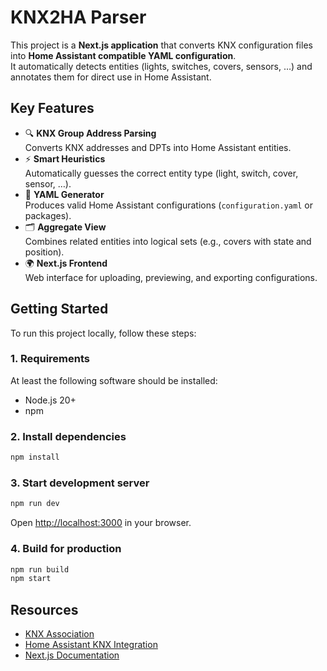 # KNX2HA Parser

This project is a **Next.js application** that converts KNX configuration files into **Home Assistant compatible YAML configuration**.  
It automatically detects entities (lights, switches, covers, sensors, …) and annotates them for direct use in Home Assistant.

## Key Features

- 🔍 **KNX Group Address Parsing**  
  Converts KNX addresses and DPTs into Home Assistant entities.
- ⚡ **Smart Heuristics**  
  Automatically guesses the correct entity type (light, switch, cover, sensor, …).
- 📝 **YAML Generator**  
  Produces valid Home Assistant configurations (`configuration.yaml` or packages).
- 🗂 **Aggregate View**  
  Combines related entities into logical sets (e.g., covers with state and position).
- 🌍 **Next.js Frontend**  
  Web interface for uploading, previewing, and exporting configurations.

## Getting Started

To run this project locally, follow these steps:

### 1. Requirements

At least the following software should be installed:

- Node.js 20+
- npm

### 2. Install dependencies

```bash
npm install
```

### 3. Start development server

```bash
npm run dev
```

Open [http://localhost:3000](http://localhost:3000) in your browser.

### 4. Build for production

```bash
npm run build
npm start
```

## Resources

- [KNX Association](https://www.knx.org/)
- [Home Assistant KNX Integration](https://www.home-assistant.io/integrations/knx/)
- [Next.js Documentation](https://nextjs.org/docs)
